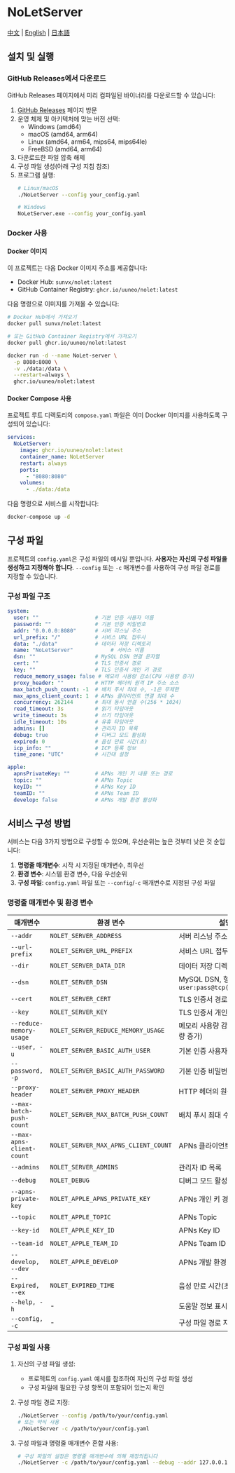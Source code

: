 # NoLetServer

[中文](./README.md) | [English](./README_EN.md) | [日本語](./README_JP.md)

## 설치 및 실행

### GitHub Releases에서 다운로드

GitHub Releases 페이지에서 미리 컴파일된 바이너리를 다운로드할 수 있습니다:

1. [GitHub Releases](https://github.com/uuneo/NoLetServer/releases) 페이지 방문
2. 운영 체제 및 아키텍처에 맞는 버전 선택:
   - Windows (amd64)
   - macOS (amd64, arm64)
   - Linux (amd64, arm64, mips64, mips64le)
   - FreeBSD (amd64, arm64)
3. 다운로드한 파일 압축 해제
4. 구성 파일 생성(아래 구성 지침 참조)
5. 프로그램 실행:
   ```bash
   # Linux/macOS
   ./NoLetServer --config your_config.yaml
   
   # Windows
   NoLetServer.exe --config your_config.yaml
   ```

### Docker 사용

#### Docker 이미지

이 프로젝트는 다음 Docker 이미지 주소를 제공합니다:

- Docker Hub: `sunvx/nolet:latest`
- GitHub Container Registry: `ghcr.io/uuneo/nolet:latest`

다음 명령으로 이미지를 가져올 수 있습니다:

```bash
# Docker Hub에서 가져오기
docker pull sunvx/nolet:latest

# 또는 GitHub Container Registry에서 가져오기
docker pull ghcr.io/uuneo/nolet:latest

docker run -d --name NoLet-server \
  -p 8080:8080 \
  -v ./data:/data \
  --restart=always \
  ghcr.io/uuneo/nolet:latest
```

#### Docker Compose 사용

프로젝트 루트 디렉토리의 `compose.yaml` 파일은 이미 Docker 이미지를 사용하도록 구성되어 있습니다:

```yaml
services:
  NoLetServer:
    image: ghcr.io/uuneo/nolet:latest
    container_name: NoLetServer
    restart: always
    ports:
      - "8080:8080"
    volumes:
      - ./data:/data
```

다음 명령으로 서비스를 시작합니다:

```bash
docker-compose up -d
```

## 구성 파일

프로젝트의 `config.yaml`은 구성 파일의 예시일 뿐입니다. **사용자는 자신의 구성 파일을 생성하고 지정해야 합니다**. `--config` 또는 `-c` 매개변수를 사용하여 구성 파일 경로를 지정할 수 있습니다.

### 구성 파일 구조

```yaml
system:
  user: ""                  # 기본 인증 사용자 이름
  password: ""              # 기본 인증 비밀번호
  addr: "0.0.0.0:8080"      # 서버 리스닝 주소
  url_prefix: "/"           # 서비스 URL 접두사
  data: "./data"            # 데이터 저장 디렉토리
  name: "NoLetServer"            # 서비스 이름
  dsn: ""                   # MySQL DSN 연결 문자열
  cert: ""                  # TLS 인증서 경로
  key: ""                   # TLS 인증서 개인 키 경로
  reduce_memory_usage: false # 메모리 사용량 감소(CPU 사용량 증가)
  proxy_header: ""          # HTTP 헤더의 원격 IP 주소 소스
  max_batch_push_count: -1  # 배치 푸시 최대 수, -1은 무제한
  max_apns_client_count: 1  # APNs 클라이언트 연결 최대 수
  concurrency: 262144       # 최대 동시 연결 수(256 * 1024)
  read_timeout: 3s          # 읽기 타임아웃
  write_timeout: 3s         # 쓰기 타임아웃
  idle_timeout: 10s         # 유휴 타임아웃
  admins: []                # 관리자 ID 목록
  debug: true               # 디버그 모드 활성화
  expired: 0                # 음성 만료 시간(초)
  icp_info: ""              # ICP 등록 정보
  time_zone: "UTC"          # 시간대 설정

apple:
  apnsPrivateKey: ""        # APNs 개인 키 내용 또는 경로
  topic: ""                 # APNs Topic
  keyID: ""                 # APNs Key ID
  teamID: ""                # APNs Team ID
  develop: false            # APNs 개발 환경 활성화
```

## 서비스 구성 방법

서비스는 다음 3가지 방법으로 구성할 수 있으며, 우선순위는 높은 것부터 낮은 것 순입니다:

1. **명령줄 매개변수**: 시작 시 지정된 매개변수, 최우선
2. **환경 변수**: 시스템 환경 변수, 다음 우선순위
3. **구성 파일**: `config.yaml` 파일 또는 `--config`/`-c` 매개변수로 지정된 구성 파일

### 명령줄 매개변수 및 환경 변수

| 매개변수 | 환경 변수 | 설명 | 기본값 |
|------|----------|------|--------|
| `--addr` | `NOLET_SERVER_ADDRESS` | 서버 리스닝 주소 | `0.0.0.0:8080` |
| `--url-prefix` | `NOLET_SERVER_URL_PREFIX` | 서비스 URL 접두사 | `/` |
| `--dir` | `NOLET_SERVER_DATA_DIR` | 데이터 저장 디렉토리 | `./data` |
| `--dsn` | `NOLET_SERVER_DSN` | MySQL DSN, 형식: `user:pass@tcp(host)/dbname` | 비어 있음 |
| `--cert` | `NOLET_SERVER_CERT` | TLS 인증서 경로 | 비어 있음 |
| `--key` | `NOLET_SERVER_KEY` | TLS 인증서 개인 키 경로 | 비어 있음 |
| `--reduce-memory-usage` | `NOLET_SERVER_REDUCE_MEMORY_USAGE` | 메모리 사용량 감소(CPU 사용량 증가) | `false` |
| `--user, -u` | `NOLET_SERVER_BASIC_AUTH_USER` | 기본 인증 사용자 이름 | 비어 있음 |
| `--password, -p` | `NOLET_SERVER_BASIC_AUTH_PASSWORD` | 기본 인증 비밀번호 | 비어 있음 |
| `--proxy-header` | `NOLET_SERVER_PROXY_HEADER` | HTTP 헤더의 원격 IP 주소 소스 | 비어 있음 |
| `--max-batch-push-count` | `NOLET_SERVER_MAX_BATCH_PUSH_COUNT` | 배치 푸시 최대 수, `-1`은 무제한 | `-1` |
| `--max-apns-client-count` | `NOLET_SERVER_MAX_APNS_CLIENT_COUNT` | APNs 클라이언트 연결 최대 수 | `1` |
| `--admins` | `NOLET_SERVER_ADMINS` | 관리자 ID 목록 | 비어 있음 |
| `--debug` | `NOLET_DEBUG` | 디버그 모드 활성화 | `false` |
| `--apns-private-key` | `NOLET_APPLE_APNS_PRIVATE_KEY` | APNs 개인 키 경로 | 비어 있음 |
| `--topic` | `NOLET_APPLE_TOPIC` | APNs Topic | 비어 있음 |
| `--key-id` | `NOLET_APPLE_KEY_ID` | APNs Key ID | 비어 있음 |
| `--team-id` | `NOLET_APPLE_TEAM_ID` | APNs Team ID | 비어 있음 |
| `--develop, --dev` | `NOLET_APPLE_DEVELOP` | APNs 개발 환경 활성화 | `false` |
| `--Expired, --ex` | `NOLET_EXPIRED_TIME` | 음성 만료 시간(초) | `120` |
| `--help, -h` | - | 도움말 정보 표시 | - |
| `--config, -c` | - | 구성 파일 경로 지정 | - |

### 구성 파일 사용

1. 자신의 구성 파일 생성:
   - 프로젝트의 `config.yaml` 예시를 참조하여 자신의 구성 파일 생성
   - 구성 파일에 필요한 구성 항목이 포함되어 있는지 확인

2. 구성 파일 경로 지정:
   ```bash
   ./NoLetServer --config /path/to/your/config.yaml
   # 또는 약식 사용
   ./NoLetServer -c /path/to/your/config.yaml
   ```

3. 구성 파일과 명령줄 매개변수 혼합 사용:
   ```bash
   # 구성 파일의 설정은 명령줄 매개변수에 의해 재정의됩니다
   ./NoLetServer -c /path/to/your/config.yaml --debug --addr 127.0.0.1:8080
   ```